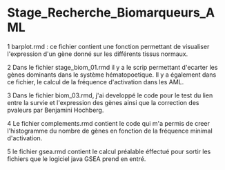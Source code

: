 # Stage_Recherche_Biomarqueurs_AML
1 barplot.rmd : ce fichier contient une fonction permettant de visualiser l'expression d'un gène donné sur les différents tissus normaux.

2 Dans le fichier stage_biom_01.rmd il y a le scrip permettant d'ecarter les gènes dominants dans le système hématopoetique.
Il y a également dans ce fichier, le calcul de la fréquence d'activation dans les AML.

3 Dans le fichier biom_03.rmd, j'ai developpé le code pour le test du lien entre la survie et l'expression des gènes ainsi que la correction des pvaleurs par Benjamini Hochberg.

4 Le fichier complements.rmd contient le code qui m'a permis de creer l'histogramme du nombre de gènes en fonction de la fréquence minimal d'activation.

5 le fichier gsea.rmd contient le calcul préalable éffectué pour sortir les fichiers que le logiciel java GSEA prend en entré.



